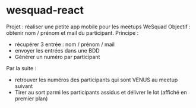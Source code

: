 # wesquad-react

Projet : réaliser une petite app mobile pour les meetups WeSquad
Objectif : obtenir nom / prénom et mail du participant.
Principe : 
- récupérer 3 entrée : nom / prénom / mail
- envoyer les entrées dans une BDD
- Générer un numéro par participant

Par la suite : 
- retrouver les numéros des participants qui sont VENUS au meetup suivant 
- Tirer au sort parmi les participants assidus et délivrer le lot (affiché en premier plan) 

